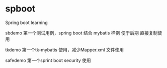 # spboot
Spring boot learning

sbdemo 第一个测试用例，spring boot 结合 mybatis 样例 便于后期 直接复制使用

tkdemo 第一个tk-mybatis 使用，减少Mapper.xml 文件使用

safedemo 第一个sprint boot security 使用

